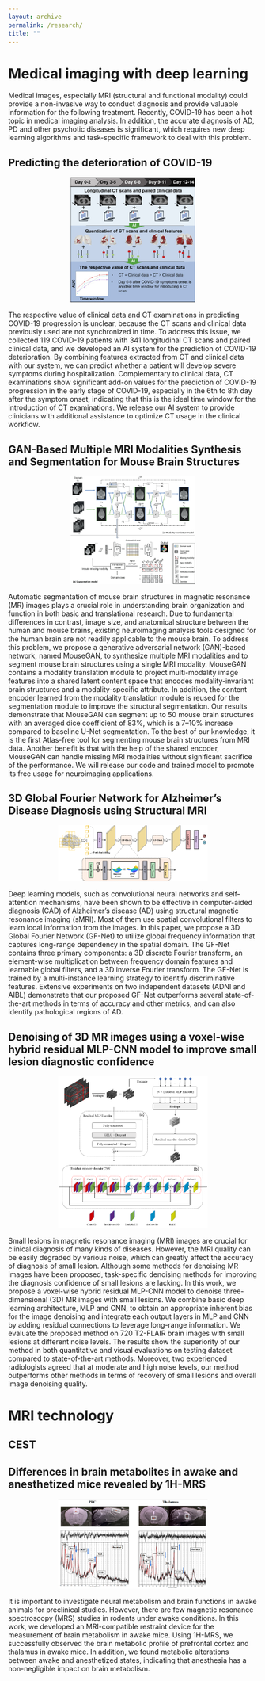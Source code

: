 ```yaml
---
layout: archive
permalink: /research/
title: ""
---
```




# Medical imaging with deep learning

Medical images, especially MRI (structural and functional modality) could provide a non-invasive way to conduct diagnosis and provide valuable information for the following treatment. Recently, COVID-19 has been a hot topic in medical imaging analysis. In addition, the accurate diagnosis of AD, PD and other psychotic diseases is significant, which requires new deep learning algorithms and task-specific framework to deal with this problem.

## Predicting the deterioration of COVID-19

<p align="center">
  <img width="50%" src="/images/covid.png">
</p> 

The respective value of clinical data and CT examinations in predicting COVID-19 progression is unclear, because the CT scans and clinical data previously used are not synchronized in time. To address this issue, we collected 119 COVID-19 patients with 341 longitudinal CT scans and paired clinical data, and we developed an AI system for the prediction of COVID-19 deterioration. By combining features extracted from CT and clinical data with our system, we can predict whether a patient will develop severe symptoms during hospitalization. Complementary to clinical data, CT examinations show significant add-on values for the prediction of COVID-19 progression in the early stage of COVID-19, especially in the 6th to 8th day after the symptom onset, indicating that this is the ideal time window for the introduction of CT examinations. We release our AI system to provide clinicians with additional assistance to optimize CT usage in the clinical workflow.

## GAN-Based Multiple MRI Modalities Synthesis and Segmentation for Mouse Brain Structures
<p align="center">
  <img width="50%" src="/images/gan.png">
</p> 

Automatic segmentation of mouse brain structures in magnetic resonance (MR) images plays a crucial role in understanding brain organization and function in both basic and translational research. Due to fundamental differences in contrast, image size, and anatomical structure between the human and mouse brains, existing neuroimaging analysis tools designed for the human brain are not readily applicable to the mouse brain. To address this problem, we propose a generative adversarial network (GAN)-based network, named MouseGAN, to synthesize multiple MRI modalities and to segment mouse brain structures using a single MRI modality. MouseGAN contains a modality translation module to project multi-modality image features into a shared latent content space that encodes modality-invariant brain structures and a modality-specific attribute. In addition, the content encoder learned from the modality translation module is reused for the segmentation module to improve the structural segmentation. Our results demonstrate that MouseGAN can segment up to 50 mouse brain structures with an averaged dice coefficient of 83%, which is a 7–10% increase compared to baseline U-Net segmentation. To the best of our knowledge, it is the first Atlas-free tool for segmenting mouse brain structures from MRI data. Another benefit is that with the help of the shared encoder, MouseGAN can handle missing MRI modalities without significant sacrifice of the performance. We will release our code and trained model to promote its free usage for neuroimaging applications.


## 3D Global Fourier Network for Alzheimer’s Disease Diagnosis using Structural MRI

<p align="center">
  <img width="60%" src="/images/gfnet.png">
</p> 

Deep learning models, such as convolutional neural networks and self-attention mechanisms, have been shown to be effective in computer-aided diagnosis (CAD) of Alzheimer’s disease (AD) using structural magnetic resonance imaging (sMRI). Most of them use spatial convolutional filters to learn local information from the images. In this paper, we propose a 3D Global Fourier Network (GF-Net) to utilize global frequency information that captures long-range dependency in the spatial domain. The GF-Net contains three primary components: a 3D discrete Fourier transform, an element-wise multiplication between frequency domain features and learnable global filters, and a 3D inverse Fourier transform. The GF-Net is trained by a multi-instance learning strategy to identify discriminative features. Extensive experiments on two independent datasets (ADNI and AIBL) demonstrate that our proposed GF-Net outperforms several state-of-the-art methods in terms of accuracy and other metrics, and can also identify pathological regions of AD.

## Denoising of 3D MR images using a voxel-wise hybrid residual MLP-CNN model to improve small lesion diagnostic confidence
<p align="center">
  <img width="60%" src="/images/denoise.png">
</p> 

Small lesions in magnetic resonance imaging (MRI) images are crucial for clinical diagnosis of many kinds of diseases. However, the MRI quality can be easily degraded by various noise, which can greatly affect the accuracy of diagnosis of small lesion. Although some methods for denoising MR images have been proposed, task-specific denoising methods for improving the diagnosis confidence of small lesions are lacking. In this work, we propose a voxel-wise hybrid residual MLP-CNN model to denoise three-dimensional (3D) MR images with small lesions. We combine basic deep learning architecture, MLP and CNN, to obtain an appropriate inherent bias for the image denoising and integrate each output layers in MLP and CNN by adding residual connections to leverage long-range information. We evaluate the proposed method on 720 T2-FLAIR brain images with small lesions at different noise levels. The results show the superiority of our method in both quantitative and visual evaluations on testing dataset compared to state-of-the-art methods. Moreover, two experienced radiologists agreed that at moderate and high noise levels, our method outperforms other methods in terms of recovery of small lesions and overall image denoising quality. 

# MRI technology



## CEST



## Differences in brain metabolites in awake and anesthetized mice revealed by 1H-MRS
<p align="center">
  <img width="60%" src="/images/mrs.png">
</p> 

It is important to investigate neural metabolism and brain functions in awake animals for preclinical studies. However, there are few magnetic resonance spectroscopy (MRS) studies in rodents under awake conditions. In this work, we developed an MRI-compatible restraint device for the measurement of brain metabolism in awake mice. Using 1H-MRS, we successfully observed the brain metabolic profile of prefrontal cortex and thalamus in awake mice. In addition, we found metabolic alterations between awake and anesthetized states, indicating that anesthesia has a non-negligible impact on brain metabolism.



